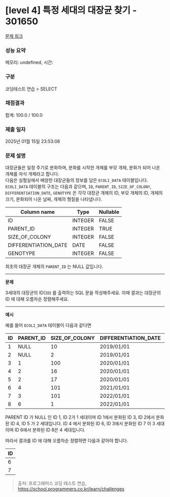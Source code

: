 # \[level 4] 특정 세대의 대장균 찾기 - 301650

[문제 링크](https://school.programmers.co.kr/learn/courses/30/lessons/301650)

### 성능 요약

메모리: undefined, 시간:

### 구분

코딩테스트 연습 > SELECT

### 채점결과

합계: 100.0 / 100.0

### 제출 일자

2025년 01월 15일 23:53:06

### 문제 설명

대장균들은 일정 주기로 분화하며, 분화를 시작한 개체를 부모 개체, 분화가 되어 나온 개체를 자식 개체라고 합니다.\
다음은 실험실에서 배양한 대장균들의 정보를 담은 `ECOLI_DATA` 테이블입니다. `ECOLI_DATA` 테이블의 구조는 다음과 같으며, `ID`, `PARENT_ID`, `SIZE_OF_COLONY`, `DIFFERENTIATION_DATE`, `GENOTYPE` 은 각각 대장균 개체의 ID, 부모 개체의 ID, 개체의 크기, 분화되어 나온 날짜, 개체의 형질을 나타냅니다.

| Column name           | Type    | Nullable |
| --------------------- | ------- | -------- |
| ID                    | INTEGER | FALSE    |
| PARENT\_ID            | INTEGER | TRUE     |
| SIZE\_OF\_COLONY      | INTEGER | FALSE    |
| DIFFERENTIATION\_DATE | DATE    | FALSE    |
| GENOTYPE              | INTEGER | FALSE    |

최초의 대장균 개체의 `PARENT_ID` 는 NULL 값입니다.

***

**문제**

3세대의 대장균의 ID(`ID`) 를 출력하는 SQL 문을 작성해주세요. 이때 결과는 대장균의 ID 에 대해 오름차순 정렬해주세요.

***

**예시**

예를 들어 `ECOLI_DATA` 테이블이 다음과 같다면

| ID | PARENT\_ID | SIZE\_OF\_COLONY | DIFFERENTIATION\_DATE | GENOTYPE |
| -- | ---------- | ---------------- | --------------------- | -------- |
| 1  | NULL       | 10               | 2019/01/01            | 5        |
| 2  | NULL       | 2                | 2019/01/01            | 3        |
| 3  | 1          | 100              | 2020/01/01            | 4        |
| 4  | 2          | 16               | 2020/01/01            | 4        |
| 5  | 2          | 17               | 2020/01/01            | 6        |
| 6  | 4          | 101              | 2021/01/01            | 22       |
| 7  | 3          | 101              | 2022/01/01            | 23       |
| 8  | 6          | 1                | 2022/01/01            | 27       |

PARENT ID 가 NULL 인 ID 1, ID 2가 1 세대이며 ID 1에서 분화된 ID 3, ID 2에서 분화된 ID 4, ID 5 가 2 세대입니다. ID 4 에서 분화된 ID 6, ID 3에서 분화된 ID 7 이 3 세대이며 ID 6에서 분화된 ID 8은 4 세대입니다.

따라서 결과를 ID 에 대해 오름차순 정렬하면 다음과 같아야 합니다.

| ID |
| -- |
| 6  |
| 7  |

> 출처: 프로그래머스 코딩 테스트 연습, https://school.programmers.co.kr/learn/challenges
